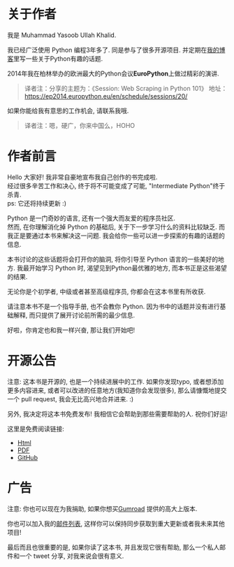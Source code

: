 # 关于作者

我是 Muhammad Yasoob Ullah Khalid. 

我已经广泛使用 Python 编程3年多了. 同是参与了很多开源项目. 并定期在[我的博客](http://pythontips.com/)里写一些关于Python有趣的话题. 

2014年我在柏林举办的欧洲最大的Python会议**EuroPython**上做过精彩的演讲. 
> 译者注：分享的主题为：《Session: Web Scraping in Python 101》
地址：https://ep2014.europython.eu/en/schedule/sessions/20/

如果你能给我有意思的工作机会, 请联系我哦.
> 译者注：嗯，硬广，你来中国么，HOHO

# 作者前言

Hello 大家好! 我非常自豪地宣布我自己创作的书完成啦.   
经过很多辛苦工作和决心, 终于将不可能变成了可能, "Intermediate Python"终于杀青.   
ps: 它还将持续更新 :)

Python 是一门奇妙的语言, 还有一个强大而友爱的程序员社区.  
然而, 在你理解消化掉 Python 的基础后, 关于下一步学习什么的资料比较缺乏. 而我正是要通过本书来解决这一问题.
我会给你一些可以进一步探索的有趣的话题的信息.

本书讨论的这些话题将会打开你的脑洞, 将你引导至 Python 语言的一些美好的地方. 我最开始学习 Python 时, 渴望见到Python最优雅的地方, 而本书正是这些渴望的结果.

无论你是个初学者, 中级或者甚至高级程序员, 你都会在这本书里有所收获.

请注意本书不是一个指导手册, 也不会教你 Python. 因为书中的话题并没有进行基础解释, 而只提供了展开讨论前所需的最少信息.

好啦，你肯定也和我一样兴奋, 那让我们开始吧!

# 开源公告
注意: 这本书是开源的, 也是一个持续进展中的工作. 如果你发现typo, 或者想添加更多内容进来, 或者可以改进的任意地方(我知道你会发现很多),  那么请慷慨地提交一个 pull request, 我会无比高兴地合并进来. :)

另外, 我决定将这本书免费发布!   我相信它会帮助到那些需要帮助的人. 祝你们好运!

这里是免费阅读链接:
- [Html](http://book.pythontips.com/) 
- [PDF](http://readthedocs.org/projects/intermediatepythongithubio/downloads/pdf/latest/)
- [GitHub](https://github.com/IntermediatePython/intermediatePython)

# 广告
注意: 你也可以现在为我捐助, 如果你想买[Gumroad](https://gumroad.com/l/intermediate_python) 提供的高大上版本.

你也可以加入我的[邮件列表](http://eepurl.com/bwjcej), 这样你可以保持同步获取到重大更新或者我未来其他项目!

最后而且也很重要的是, 如果你读了这本书, 并且发现它很有帮助, 那么一个私人邮件和一个 tweet 分享, 对我来说会很有意义.
